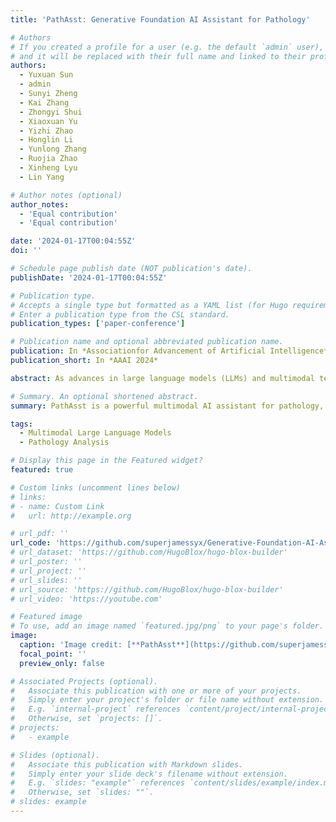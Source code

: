 ```yaml
---
title: 'PathAsst: Generative Foundation AI Assistant for Pathology'

# Authors
# If you created a profile for a user (e.g. the default `admin` user), write the username (folder name) here
# and it will be replaced with their full name and linked to their profile.
authors:
  - Yuxuan Sun
  - admin
  - Sunyi Zheng 
  - Kai Zhang
  - Zhongyi Shui
  - Xiaoxuan Yu 
  - Yizhi Zhao
  - Honglin Li
  - Yunlong Zhang
  - Ruojia Zhao
  - Xinheng Lyu
  - Lin Yang

# Author notes (optional)
author_notes:
  - 'Equal contribution'
  - 'Equal contribution'

date: '2024-01-17T00:04:55Z'
doi: ''

# Schedule page publish date (NOT publication's date).
publishDate: '2024-01-17T00:04:55Z'

# Publication type.
# Accepts a single type but formatted as a YAML list (for Hugo requirements).
# Enter a publication type from the CSL standard.
publication_types: ['paper-conference']

# Publication name and optional abbreviated publication name.
publication: In *Associationfor Advancement of Artificial Intelligence*
publication_short: In *AAAI 2024*

abstract: As advances in large language models (LLMs) and multimodal techniques continue to mature, the development of general-purpose multimodal large language models (MLLMs) has surged, offering significant applications in interpreting natural images. However, the field of pathology has largely remained untapped, particularly in gathering high-quality data and designing comprehensive model frameworks. To bridge the gap in pathology MLLMs, we present PathAsst, a multimodal generative foundation AI assistant to revolutionize diagnostic and predictive analytics in pathology. The development of PathAsst involves three pivotal steps, data acquisition, CLIP model adaptation, and the training of PathAsst's multimodal generative capabilities. Firstly, we collect over 207K high-quality pathology image-text pairs from authoritative sources. Leveraging the advanced power of ChatGPT, we generate over 180K instruction-following samples. Furthermore, we devise additional instruction-following data specifically tailored for invoking eight pathology-specific sub-models we prepared, allowing the PathAsst to effectively collaborate with these models, enhancing its diagnostic ability. Secondly, by leveraging the collected data, we construct PathCLIP, a pathology-dedicated CLIP, to enhance PathAsst's capabilities in interpreting pathology images. Finally, we integrate PathCLIP with the Vicuna-13b and utilize pathology-specific instruction-tuning data to enhance the multimodal generation capacity of PathAsst and bolster its synergistic interactions with sub-models. The experimental results of PathAsst show the potential of harnessing AI-powered generative foundation model to improve pathology diagnosis and treatment processes.

# Summary. An optional shortened abstract.
summary: PathAsst is a powerful multimodal AI assistant for pathology, utilizing over 207,000 high-quality image-text pairs and advanced instruction-following techniques to significantly enhance diagnostic and predictive analytics in pathology.

tags:
  - Multimodal Large Language Models
  - Pathology Analysis

# Display this page in the Featured widget?
featured: true

# Custom links (uncomment lines below)
# links:
# - name: Custom Link
#   url: http://example.org

# url_pdf: ''
url_code: 'https://github.com/superjamessyx/Generative-Foundation-AI-Assistant-for-Pathology'
# url_dataset: 'https://github.com/HugoBlox/hugo-blox-builder'
# url_poster: ''
# url_project: ''
# url_slides: ''
# url_source: 'https://github.com/HugoBlox/hugo-blox-builder'
# url_video: 'https://youtube.com'

# Featured image
# To use, add an image named `featured.jpg/png` to your page's folder.
image:
  caption: 'Image credit: [**PathAsst**](https://github.com/superjamessyx/Generative-Foundation-AI-Assistant-for-Pathology/blob/main/img/framework.png)'
  focal_point: ''
  preview_only: false

# Associated Projects (optional).
#   Associate this publication with one or more of your projects.
#   Simply enter your project's folder or file name without extension.
#   E.g. `internal-project` references `content/project/internal-project/index.md`.
#   Otherwise, set `projects: []`.
# projects:
#   - example

# Slides (optional).
#   Associate this publication with Markdown slides.
#   Simply enter your slide deck's filename without extension.
#   E.g. `slides: "example"` references `content/slides/example/index.md`.
#   Otherwise, set `slides: ""`.
# slides: example
---
```


<!-- {{% callout note %}}
Click the _Cite_ button above to demo the feature to enable visitors to import publication metadata into their reference management software.
{{% /callout %}}

{{% callout note %}}
Create your slides in Markdown - click the _Slides_ button to check out the example.
{{% /callout %}} -->

<!-- Add the publication's **full text** or **supplementary notes** here. You can use rich formatting such as including [code, math, and images](https://docs.hugoblox.com/content/writing-markdown-latex/). -->
